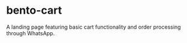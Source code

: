 # bento-cart
A landing page featuring basic cart functionality and order processing through WhatsApp.
